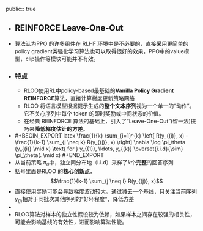 public:: true

- ## REINFORCE Leave-One-Out
- 算法认为PPO 的许多组件在 RLHF 环境中是不必要的，直接采用更简单的policy gradient类强化学习算法也可以取得很好的效果，PPO中的value模型，clip操作等模块可能并不有效。
- ### 特点
	- RLOO使用RL中policy-based最基础的**Vanilla Policy Gradient REINFORCE**算法，直接计算梯度更新策略网络
	- RLOO 将语言模型根据提示生成的**整个文本序列**视为一个单一的“动作”。它不关心序列中每个 token 的即时奖励或中间状态的价值。
	- 在经典 REINFORCE 算法的基础上，引入了“Leave-One-Out”(留一法)技巧来**降低梯度估计的方差**。
- #+BEGIN_EXPORT latex
  \frac{1}{k} \sum_{i=1}^{k} \left[ R(y_{(i)}, x) - \frac{1}{k-1} \sum_{j \neq k} R(y_{(j)}, x) \right] \nabla \log \pi_\theta (y_{(i)} \mid x) \text{ for } y_{(1)}, \ldots, y_{(k)} \overset{i.i.d}{\sim} \pi_\theta(. \mid x)
  #+END_EXPORT
- 从当前策略 $π_θ$​中，独立同分布地（i.i.d）采样了$k$个**完整**的回答序列
- 括号里面是RLOO 的**核心创新点**，$$\frac{1}{k-1} \sum_{j \neq i} R(y_{(j)}, x)$$
- 直接使用奖励可能会导致梯度波动较大。通过减去一个基线，只关注当前序列$y_{(i)}$相对于同批次其他序列的“好坏程度”，降低方差
-
- RLOO算法对样本的独立性假设较为依赖，如果样本之间存在较强的相关性，可能会影响基线的有效性，进而影响算法性能。